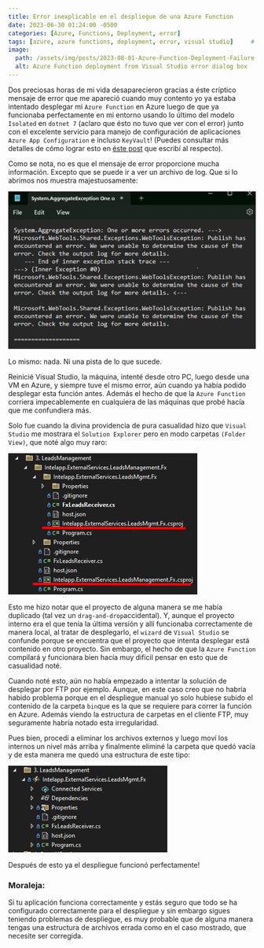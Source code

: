```yaml
---
title: Error inexplicable en el despliegue de una Azure Function
date: 2023-06-30 01:24:00 -0500
categories: [Azure, Functions, Deployment, error]
tags: [azure, azure functions, deployment, error, visual studio]     # TAG names should always be lowercase
image:
  path: /assets/img/posts/2023-08-01-Azure-Function-Deployment-Failure-Header.png
  alt: Azure Function deployment from Visual Studio error dialog box
---
```


Dos preciosas horas de mi vida desaparecieron gracias a éste críptico mensaje de error que me apareció cuando muy contento yo ya estaba intentado desplegar mi `Azure Function` en Azure luego de que ya funcionaba perfectamente en mi entorno usando lo último del modelo `Isolated` en `dotnet 7` (aclaro que ésto no tuvo que ver con el error) junto con el excelente servicio para manejo de configuración de aplicaciones `Azure App Configuration` e incluso `KeyVault`! (Puedes consultar más detalles de cómo lograr esto en [éste post](https://blog.warnov.com/posts/AAC-KV-FX/) que escribí al respecto).

Como se nota, no es que el mensaje de error proporcione mucha información. Excepto que se puede ir a ver un archivo de log. Que si lo abrimos nos muestra majestuosamente:

![Archivo de log inútil](/assets/img/posts/2023-08-01-Azure-Function-Deployment-Failure-Useless-Log-File.png)

Lo mismo: nada. Ni una pista de lo que sucede.

Reinicié Visual Studio, la máquina, intenté desde otro PC, luego desde una VM en Azure, y siempre tuve el mismo error, aún cuando ya había podido desplegar esta función antes. Además el hecho de que la `Azure Function` corriera impecablemente en cualquiera de las máquinas que probé hacía que me confundiera más.

Solo fue cuando la divina providencia de pura casualidad hizo que `Visual Studio` me mostrara el `Solution Explorer` pero en modo carpetas `(Folder View)`, que noté algo muy raro:

![Ventajas de la vista de carpeta o Folder View](/assets/img/posts/2023-08-01-Azure-Function-Deployment-Failure-Blessed-Folder-View.png)

Esto me hizo notar que el proyecto de alguna manera se me había duplicado (tal vez un `drag-and-drop`accidental). Y, aunque el proyecto interno era el que tenía la última versión y allí funcionaba correctamente de manera local, al tratar de desplegarlo, el `wizard` de `Visual Studio` se confunde porque se encuentra que el proyecto que intenta desplegar está contenido en otro proyecto. Sin embargo, el hecho de que la  `Azure Function` compilará y funcionara bien hacía muy difícil pensar en esto que de casualidad noté.

Cuando noté esto, aún no había empezado a intentar la solución de desplegar por FTP por ejemplo. Aunque, en este caso creo que no habría habido problema porque en el despliegue manual yo solo hubiese subido el contenido de la carpeta `bin`que es la que se requiere para correr la función en Azure. Además viendo la estructura de carpetas en el cliente FTP, muy seguramente habría notado esta irregularidad.

Pues bien, procedí a eliminar los archivos externos y luego moví los internos un nivel más arriba y finalmente eliminé la carpeta que quedó vacía y de esta manera me quedó una estructura de este tipo:

![Estructura de archivos corregida](/assets/img/posts/2023-08-01-Azure-Function-Deployment-Failure-Fixed-File-Structure.png)

Después de esto ya el despliegue funcionó perfectamente!

### Moraleja: 

Si tu aplicación funciona correctamente y estás seguro que todo se ha configurado correctamente para el despliegue y sin embargo sigues teniendo problemas de despliegue, es muy probable que de alguna manera tengas una estructura de archivos errada como en el caso mostrado, que necesite ser corregida.

